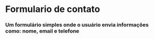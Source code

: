 # Formulario de contato

### Um formulário simples onde o usuário envia informações como: nome, email e telefone

